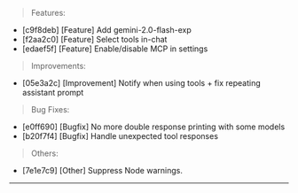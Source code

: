 > Features:
- [c9f8deb] [Feature] Add gemini-2.0-flash-exp
- [f2aa2c0] [Feature] Select tools in-chat
- [edaef5f] [Feature] Enable/disable MCP in settings

> Improvements:
- [05e3a2c] [Improvement] Notify when using tools + fix repeating assistant prompt

> Bug Fixes:
- [e0ff690] [Bugfix] No more double response printing with some models
- [b20f7f4] [Bugfix] Handle unexpected tool responses

> Others:
- [7e1e7c9] [Other] Suppress Node warnings.


---
